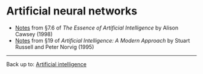 # Artificial neural networks

- [Notes](Cawsey1998.md) from §7.6 of *The Essence of Artificial Intelligence* by Alison Cawsey (1998)
- [Notes](RussellNorvig1995-19.md) from §19 of *Artificial Intelligence: A Modern Approach* by Stuart Russell and Peter Norvig (1995)

----

Back up to: [Artificial intelligence](../index.md)
